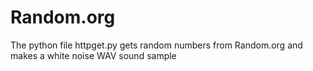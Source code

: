 # Random.org

The python file httpget.py gets random numbers from Random.org and makes a white noise WAV sound sample

